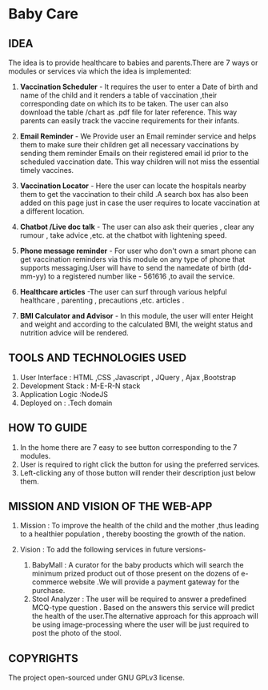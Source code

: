 # Baby Care
## IDEA

The idea is to provide healthcare to babies and parents.There are 7 ways or modules or services via which the idea is implemented:

1. **Vaccination Scheduler** - It requires the user to enter a Date of birth and name of the child and it renders a table of vaccination ,their corresponding date on which its to be taken. The user can also download the table /chart as .pdf file for later reference. This way parents can easily track the vaccine requirements for their infants. 

2. **Email Reminder** - We Provide user an Email reminder service and helps them to make sure their children get all necessary vaccinations by sending them reminder Emails on their registered email id prior to the scheduled vaccination date. This way children will not miss the essential timely vaccines.

3. **Vaccination Locator** - Here the user can locate the hospitals nearby them to get the vaccination to their child .A search box has also been added on this page just in case the user requires to locate vaccination at a different location.

4. **Chatbot /Live doc talk** - The user can also ask their queries , clear any rumour , take advice ,etc. at the chatbot with lightening speed.

5. **Phone message reminder** - For user who don't own a smart phone can get vaccination reminders via this module on any type of phone that supports messaging.User will have to send the name<space>date of birth (dd-mm-yy) to a registered number like - 561616 ,to avail the service.

6. **Healthcare articles** -The user can surf through various helpful healthcare , parenting , precautions ,etc. articles .

7. **BMI Calculator and Advisor** - In this module, the user will enter Height and weight and according to the calculated BMI, the weight status and nutrition advice will be rendered.

## TOOLS AND TECHNOLOGIES USED

1. User Interface : HTML ,CSS ,Javascript , JQuery , Ajax ,Bootstrap
2. Development Stack : M-E-R-N stack
3. Application Logic :NodeJS
4. Deployed on : .Tech domain

## HOW TO GUIDE

1. In the home there are 7 easy to see button corresponding to the 7 modules.
2. User is required to right click the button for using the preferred services.
3. Left-clicking any of those button will render their description just below them.

## MISSION AND VISION OF THE WEB-APP

1. Mission : To improve the health of the child and the mother ,thus leading to a healthier population , thereby boosting the growth of the nation.

2. Vision : To add the following services in future versions-
    1. BabyMall : A curator for the baby products which will search the minimum prized product out of those present on the dozens        of e-commerce website .We will provide a payment gateway for the purchase.
    2. Stool Analyzer : The user will be required to answer a predefined MCQ-type question . Based on the  answers this service will predict the health of the user.The alternative approach for this approach will be using image-processing where the user will be just required to post the photo of the stool.
    
## COPYRIGHTS
The project open-sourced under GNU GPLv3 license.

